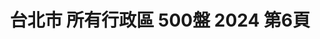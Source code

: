 ---
title: "台北市 所有行政區 500盤 2024 第6頁"
description: "台北市 所有行政區 500盤 2024 獲獎餐廳 第6頁"
keywords:
  - 美食競賽
  - 台灣美食
  - 美食精選
datePublished: "2025-06-30"
dateModified: "2025-07-07"
city: "台北市"
district: "所有行政區"
award: "500盤"
year: "2024"
page: 6
count: 227

restaurants:
  - name: "Wild Donkey 野驢小餐館"
    city: "台北市"
    district: "大安區"
    address: "台北市大安區忠孝東路四段216巷33弄5號"
    phone: "0912390398"
    geo: "25.03951681804265, 121.55340180993367"
    link: "台北市/大安區/Wild_Donkey_野驢小餐館"
    google_map: "https://maps.app.goo.gl/x6RT7re7sQajWu8R9"
    footinder: "https://footinder.com.tw/%E5%8F%B0%E5%8C%97%E5%B8%82%E5%A4%A7%E5%AE%89%E5%8D%80/13159/"
    award:
    - name: "500盤"
      year: "2024"
  - name: "台北寒舍艾美 寒舍食譜"
    city: "台北市"
    district: "信義區"
    address: "台北市信義區松仁路38號2樓"
    phone: "0266225820"
    geo: "25.03820629645968, 121.56805539107738"
    link: "台北市/信義區/台北寒舍艾美_寒舍食譜"
    google_map: "https://maps.app.goo.gl/JQBae3swo4nkLsJU6"
    footinder: "https://footinder.com.tw/%E5%8F%B0%E5%8C%97%E5%B8%82%E4%BF%A1%E7%BE%A9%E5%8D%80/138/"
    award:
    - name: "500盤"
      year: "2024"
  - name: "伍佰雞屋"
    city: "台北市"
    district: "大安區"
    address: "台北市大安區仁愛路四段375號"
    phone: "0227718898"
    geo: "25.038242522599116, 121.55474104721537"
    link: "台北市/大安區/伍佰雞屋"
    google_map: "https://maps.app.goo.gl/KigYvnjoMCcbheRZ6"
    footinder: "https://footinder.com.tw/%E5%8F%B0%E5%8C%97%E5%B8%82%E5%A4%A7%E5%AE%89%E5%8D%80/33217/"
    award:
    - name: "500盤"
      year: "2024"
  - name: "雅閣"
    city: "台北市"
    district: "松山區"
    address: "台北市松山區敦化北路158號"
    phone: "0227156788"
    geo: "25.05555317864661, 121.5483278588551"
    link: "台北市/松山區/雅閣"
    google_map: "https://maps.app.goo.gl/jjqFTTTLoUfN5Ubi7"
    footinder: "https://footinder.com.tw/%E5%8F%B0%E5%8C%97%E5%B8%82%E6%9D%BE%E5%B1%B1%E5%8D%80/13143/"
    award:
    - name: "500盤"
      year: "2024"
  - name: "斑泊餐廳"
    city: "台北市"
    district: "中山區"
    address: "台北市中山區樂群二路265巷38號"
    phone: "0285029168"
    geo: "25.081119516828522, 121.56043162874795"
    link: "台北市/中山區/斑泊餐廳"
    google_map: "https://maps.app.goo.gl/PS7J6uornGR3usmz8"
    footinder: "https://footinder.com.tw/%E5%8F%B0%E5%8C%97%E5%B8%82%E4%B8%AD%E5%B1%B1%E5%8D%80/43675/"
    award:
    - name: "500盤"
      year: "2024"
  - name: "捌伍添第85TD"
    city: "台北市"
    district: "信義區"
    address: "台北市信義區信義路五段7號85樓"
    phone: "0281010085"
    geo: "25.03381952306632, 121.56481445373967"
    link: "台北市/信義區/捌伍添第85TD"
    google_map: "https://maps.app.goo.gl/rkmGsuzE6usX3XzE8"
    footinder: "https://footinder.com.tw/%E5%8F%B0%E5%8C%97%E5%B8%82%E4%BF%A1%E7%BE%A9%E5%8D%80/9091/"
    award:
    - name: "500盤"
      year: "2024"
  - name: "好嶼 HOSU"
    city: "台北市"
    district: "大安區"
    address: "台北市大安區仁愛路四段300巷20弄17號"
    phone: ""
    geo: "25.036371641301038, 121.55324464548904"
    link: "台北市/大安區/好嶼_HOSU"
    google_map: "https://maps.app.goo.gl/5E3eQedNQyxSg3g26"
    footinder: "https://footinder.com.tw/%E5%8F%B0%E5%8C%97%E5%B8%82%E5%A4%A7%E5%AE%89%E5%8D%80/176070/"
    award:
    - name: "500盤"
      year: "2024"
  - name: "雞家莊本店"
    city: "台北市"
    district: "中山區"
    address: "台北市中山區長春路55號"
    phone: "0225815954"
    geo: "25.055024231029858, 121.52608830755406"
    link: "台北市/中山區/雞家莊本店"
    google_map: "https://maps.app.goo.gl/xpVTT7kSXZ6U8cKF9"
    footinder: "https://footinder.com.tw/%e5%8f%b0%e5%8c%97%e5%b8%82%e4%b8%ad%e5%b1%b1%e5%8d%80/31241/"
    award:
    - name: "500盤"
      year: "2024"
  - name: "雞家莊六條店"
    city: "台北市"
    district: "中山區"
    address: "10491台北市中山區中山北路一段105巷9號"
    phone: "0225418261"
    geo: "25.05089158571083, 121.5230394197599"
    link: "台北市/中山區/雞家莊六條店"
    google_map: "https://maps.app.goo.gl/YRiaNEMGCP71qED48"
    footinder: "https://footinder.com.tw/%E5%8F%B0%E5%8C%97%E5%B8%82%E4%B8%AD%E5%B1%B1%E5%8D%80/30925/"
    award:
    - name: "500盤"
      year: "2024"
---